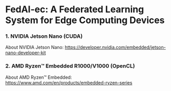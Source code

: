 # FedAI-ec: A Federated Learning System for Edge Computing Devices

### 1. NVIDIA Jetson Nano (CUDA)
About NVIDIA Jetson Nano:
https://developer.nvidia.com/embedded/jetson-nano-developer-kit

### 2. AMD Ryzen™ Embedded R1000/V1000 (OpenCL)
About AMD Ryzen™ Embedded:
https://www.amd.com/en/products/embedded-ryzen-series
